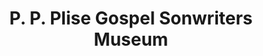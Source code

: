 ---
layout: repo
title: "P. P. Plise Gospel Sonwriters Museum"
id: 15153
permalink: repos/15153/
---